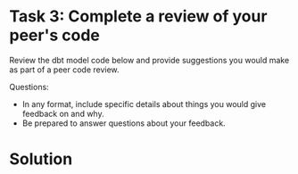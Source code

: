 # Task 3: Complete a review of your peer's code

Review the dbt model code below and provide suggestions you would make as part of a peer code review.

Questions:
- In any format, include specific details about things you would give feedback on and why.
- Be prepared to answer questions about your feedback.

# Solution


